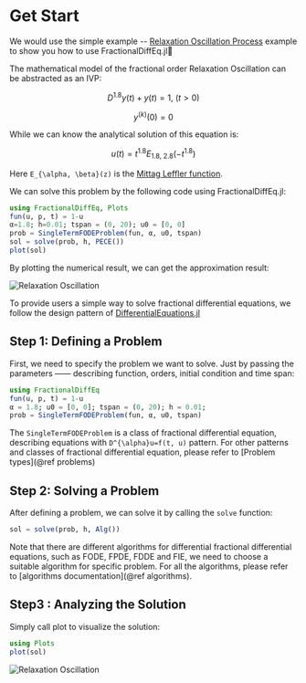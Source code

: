 # Get Start

We would use the simple example -- [Relaxation Oscillation Process](https://encyclopediaofmath.org/wiki/Relaxation_oscillation) example to show you how to use FractionalDiffEq.jl🙂

The mathematical model of the fractional order Relaxation Oscillation can be abstracted as an IVP:

```math
D^{1.8}y(t)+y(t)=1,\ (t>0)
```

```math
y^{(k)}(0)=0
```

While we can know the analytical solution of this equation is:

```math
u(t)=t^{1.8}E_{1.8,\ 2.8}(-t^{1.8})
```

Here ``E_{\alpha, \beta}(z)`` is the [Mittag Leffler function](https://scifracx.org/FractionalDiffEq.jl/stable/mittagleffler/).

We can solve this problem by the following code using FractionalDiffEq.jl:

```julia
using FractionalDiffEq, Plots
fun(u, p, t) = 1-u
α=1.8; h=0.01; tspan = (0, 20); u0 = [0, 0]
prob = SingleTermFODEProblem(fun, α, u0, tspan)
sol = solve(prob, h, PECE())
plot(sol)
```

By plotting the numerical result, we can get the approximation result:

![Relaxation Oscillation](./assets/example.png)

To provide users a simple way to solve fractional differential equations, we follow the design pattern of [DifferentialEquations.jl](https://github.com/SciML/DifferentialEquations.jl)

## Step 1: Defining a Problem

First, we need to specify the problem we want to solve. Just by passing the parameters —— describing function, orders, initial condition and time span:

```julia
using FractionalDiffEq
fun(u, p, t) = 1-u
α = 1.8; u0 = [0, 0]; tspan = (0, 20); h = 0.01;
prob = SingleTermFODEProblem(fun, α, u0, tspan)
```

The ```SingleTermFODEProblem``` is a class of fractional differential equation, describing equations with ``D^{\alpha}u=f(t, u)`` pattern. For other patterns and classes of fractional differential equation, please refer to [Problem types](@ref problems)

## Step 2: Solving a Problem

After defining a problem, we can solve it by calling the ```solve``` function:

```julia
sol = solve(prob, h, Alg())
```

Note that there are different algorithms for differential fractional differential equations, such as FODE, FPDE, FDDE and FIE, we need to choose a suitable algorithm for specific problem. For all the algorithms, please refer to [algorithms documentation](@ref algorithms).

## Step3 : Analyzing the Solution

Simply call plot to visualize the solution:

```julia
using Plots
plot(sol)
```

![Relaxation Oscillation](./assets/example.png)